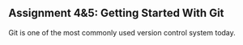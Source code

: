 ## Assignment 4&5: Getting Started With Git 

Git is one of the most commonly used version control system today.


